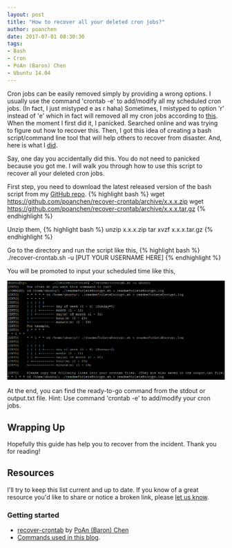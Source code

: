 ```yaml
---
layout: post
title: "How to recover all your deleted cron jobs?"
author: poanchen
date: 2017-07-01 08:30:30
tags:
- Bash
- Cron
- PoAn (Baron) Chen
- Ubuntu 14.04
---
```

Cron jobs can be easily removed simply by providing a wrong options. I usually use the command 'crontab -e' to add/modify all my scheduled cron jobs. (In fact, I just mistyped e as r haha) Sometimes, I mistyped to option 'r' instead of 'e' which in fact will removed all my cron jobs according to [this](https://www.computerhope.com/unix/ucrontab.htm). When the moment I first did it, I panicked. Searched online and was trying to figure out how to recover this. Then, I got this idea of creating a bash script/command line tool that will help others to recover from disaster. And, here is what I [did](https://github.com/poanchen/recover-crontab).

Say, one day you accidentally did this. You do not need to panicked because you got me. I will walk you through how to use this script to recover all your deleted cron jobs.

First step, you need to download the latest released version of the bash script from my [GitHub repo](https://github.com/poanchen/recover-crontab/releases).
{% highlight bash %}
  wget https://github.com/poanchen/recover-crontab/archive/x.x.x.zip
  wget https://github.com/poanchen/recover-crontab/archive/x.x.x.tar.gz
{% endhighlight %}

Unzip them,
{% highlight bash %}
  unzip x.x.x.zip
  tar xvzf x.x.x.tar.gz
{% endhighlight %}

Go to the directory and run the script like this,
{% highlight bash %}
  ./recover-crontab.sh -u [PUT YOUR USERNAME HERE]
{% endhighlight %}

You will be promoted to input your scheduled time like this,

<img src="https://raw.githubusercontent.com/poanchen/recover-crontab/master/demo.PNG" alt="recover-crontab demo"><br>

At the end, you can find the ready-to-go command from the stdout or output.txt file. Hint: Use command 'crontab -e' to add/modify your cron jobs.

## Wrapping Up

Hopefully this guide has help you to recover from the incident. Thank you for reading! 

## Resources

I'll try to keep this list current and up to date. If you know of a great resource you'd like to share or notice a broken link, please [let us know](https://github.com/poanchen/poanchen.github.io/issues).

### Getting started

* [recover-crontab](https://github.com/poanchen/recover-crontab) by [PoAn (Baron) Chen](https://www.github.com/poanchen)
* [Commands used in this blog](https://github.com/poanchen/code-for-blog/blob/master/2017/07/01/how-to-recover-all-your-deleted-cron-jobs/commands.sh).